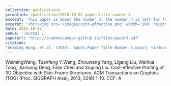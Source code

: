 ```yaml
---
collection: publications
permalink: /publication/2015-10-01-paper-title-number-3
excerpt: 'This paper is about the number 3. The number 4 is left for future work.'
excerpt: "<br/><img src='/images/cost-effective.png' width='200' height='200'>"
date: 2015-10-01
venue: 'Journal 1'
paperurl: 'http://academicpages.github.io/files/paper3.pdf'
citation: 
'Weiming Wang, et al. (2015). &quot;Paper Title Number 3.&quot; <i>Journal 1</i>. 1(3).'
---
```

WeimingWang, Tuanfeng Y.Wang, Zhouwang Yang, Ligang Liu, Weihua Tong, Jiansong Deng, Falai Chen and Xiuping Liu. Cost-effective Printing of 3D Objective with Skin-Frame Structures. ACM Transactions on Graphics (TOG) (Proc. SIGGRAPH Aisa), 2013, 32(6):1-10.  CCF: A